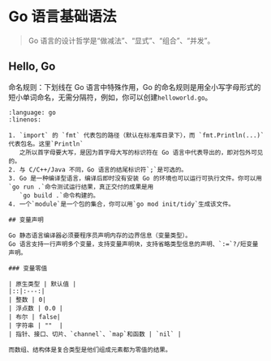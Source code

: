 # Go 语言基础语法

> Go 语言的设计哲学是“做减法”、“显式”、“组合”、“并发”。

## Hello, Go

命名规则：下划线在 Go 语言中特殊作用，Go 的命名规则是用全小写字母形式的短小单词命名，无需分隔符，例如，你可以创建`helloworld.go`。

```{literalinclude} ../basics/ch01/helloworld.go
:language: go
:linenos:

1. `import` 的 `fmt` 代表包的路径（默认在标准库目录下），而 `fmt.Println(...)` 代表包名。这里`Println`
   之所以首字母要大写，是因为首字母大写的标识符在 Go 语言中代表导出的，即对包外可见的。
2. 与 C/C++/Java 不同，Go 语言的结尾标识符`;`是可选的。
3. Go 是一种编译型语言，编译后即时没有安装 Go 的环境也可以运行可执行文件。你可以用`go run .`命令测试运行结果，真正交付的成果是用
   `go build .`命令构建的。
4. 一个`module`是一个包的集合，你可以用`go mod init/tidy`生成该文件。

## 变量声明

Go 静态语言编译器必须要程序员声明内存的边界信息（变量类型）。
Go 语言支持一行声明多个变量，支持变量声明块，支持省略类型信息的声明、`:=`?/短变量声明。

### 变量零值

| 原生类型 | 默认值 |
|::|:---:|
| 整数 | 0|
| 浮点数 | 0.0 |
| 布尔 | false|
| 字符串 | ""  |
| 指针、接口、切片、`channel`、`map`和函数 | `nil` |

而数组、结构体是复合类型是他们组成元素都为零值的结果。